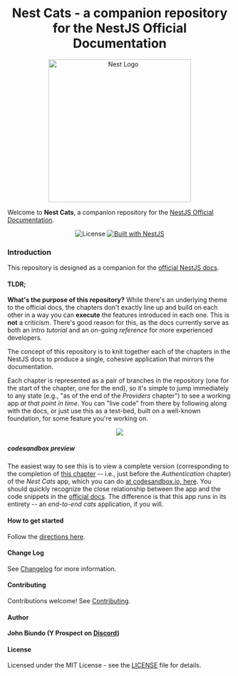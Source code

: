 <h1 align="center">Nest Cats - a companion repository for the NestJS Official Documentation</h1>
<p align="center">
  <a href="http://nestjs.com/" target="blank"><img src="https://nestjs.com/img/logo_text.svg" width="320" alt="Nest Logo" /></a>
</p>

Welcome to **Nest Cats**, a companion repository for the [NestJS Official Documentation](https://docs.nestjs.com).

<div align="center">
    <img src="https://img.shields.io/badge/license-MIT-brightgreen.svg" alt="License" />
  <a href="https://nestjs.com" target="_blank">
    <img src="https://img.shields.io/badge/built%20with-NestJS-red.svg" alt="Built with NestJS">
  </a>
</div>

### Introduction

This repository is designed as a companion for the [official NestJS docs](https://docs.nestjs.com).

#### TLDR;

**What's the purpose of this repository?** While there's an underlying theme to the official docs, the chapters don't exactly line up and build on each other in a way you can **execute** the features introduced in each one. This is **not** a criticism. There's good reason for this, as the docs currently serve as both an intro _tutorial_ and an on-going _reference_ for more experienced developers.

The concept of this repository is to knit together each of the chapters in the NestJS docs to produce a single, cohesive application that mirrors the documentation.

Each chapter is represented as a pair of branches in the repository (one for the start of the chapter, one for the end), so it's simple to jump immediately to any state (e.g., "as of the end of the *Providers* chapter") to see a working app *at that point in time*. You can "live code" from there by following along with the docs, or just use this as a test-bed, built on a well-known foundation, for some feature you're working on.

<div align="center"><img src="https://user-images.githubusercontent.com/6937031/63727451-30cb2980-c815-11e9-8ac8-d623abb369e9.png"></div>

##### codesandbox preview
The easiest way to see this is to view a complete version (corresponding to the completion of [this chapter](https://github.com/johnbiundo/catse2e/wiki/cats-enhancements) -- i.e., just before the *Authentication* chapter) of the _Nest Cats_ app, which you can do [at codesandbox.io, here](https://codesandbox.io/s/nest-cats-w89jw). You should quickly recognize the close relationship between the app and the code snippets in the [official docs](https://docs.nestjs.com). The difference is that this app runs in its entirety -- an _end-to-end cats_ application, if you will.

#### How to get started

Follow the [directions here](https://github.com/nestjsplus/nest-cats/wiki/home).

#### Change Log

See [Changelog](CHANGELOG.md) for more information.

#### Contributing

Contributions welcome! See [Contributing](CONTRIBUTING.md).

#### Author

**John Biundo (Y Prospect on [Discord](https://discord.gg/G7Qnnhy))**

#### License

Licensed under the MIT License - see the [LICENSE](LICENSE) file for details.